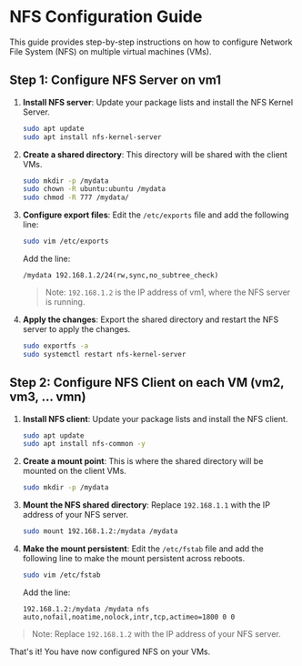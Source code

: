 # NFS Configuration Guide

This guide provides step-by-step instructions on how to configure Network File System (NFS) on multiple virtual machines (VMs).

## Step 1: Configure NFS Server on vm1

1. **Install NFS server**: Update your package lists and install the NFS Kernel Server.

    ```bash
    sudo apt update
    sudo apt install nfs-kernel-server
    ```

2. **Create a shared directory**: This directory will be shared with the client VMs.

    ```bash
    sudo mkdir -p /mydata
    sudo chown -R ubuntu:ubuntu /mydata
    sudo chmod -R 777 /mydata/
    ```

3. **Configure export files**: Edit the `/etc/exports` file and add the following line:

    ```bash
    sudo vim /etc/exports
    ```

    Add the line:

    ```
    /mydata 192.168.1.2/24(rw,sync,no_subtree_check)
    ```

    > Note: `192.168.1.2` is the IP address of vm1, where the NFS server is running.

4. **Apply the changes**: Export the shared directory and restart the NFS server to apply the changes.

    ```bash
    sudo exportfs -a
    sudo systemctl restart nfs-kernel-server
    ```

## Step 2: Configure NFS Client on each VM (vm2, vm3, ... vmn)

1. **Install NFS client**: Update your package lists and install the NFS client.

    ```bash
    sudo apt update
    sudo apt install nfs-common -y
    ```

2. **Create a mount point**: This is where the shared directory will be mounted on the client VMs.

    ```bash
    sudo mkdir -p /mydata
    ```

3. **Mount the NFS shared directory**: Replace `192.168.1.1` with the IP address of your NFS server.

    ```bash
    sudo mount 192.168.1.2:/mydata /mydata
    ```

4. **Make the mount persistent**: Edit the `/etc/fstab` file and add the following line to make the mount persistent across reboots.

    ```bash
    sudo vim /etc/fstab
    ```

    Add the line:

    ```
    192.168.1.2:/mydata /mydata nfs auto,nofail,noatime,nolock,intr,tcp,actimeo=1800 0 0
    ```

> Note: Replace `192.168.1.2` with the IP address of your NFS server.

That's it! You have now configured NFS on your VMs.

